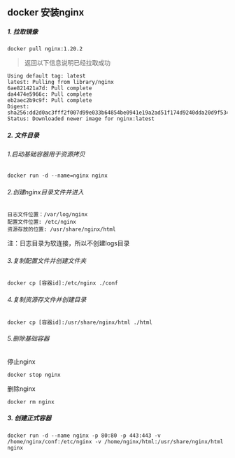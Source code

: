 ## docker 安装nginx

##### 1. 拉取镜像

```shell
docker pull nginx:1.20.2
```

> 返回以下信息说明已经拉取成功

```shell
Using default tag: latest
latest: Pulling from library/nginx
6ae821421a7d: Pull complete
da4474e5966c: Pull complete
eb2aec2b9c9f: Pull complete
Digest: sha256:dd2d0ac3fff2f007d99e033b64854be0941e19a2ad51f174d9240dda20d9f534
Status: Downloaded newer image for nginx:latest
```

##### 2. 文件目录

###### 1.启动基础容器用于资源拷贝

```shell
docker run -d --name=nginx nginx
```

###### 2.创建nginx目录文件并进入

```shell
日志文件位置：/var/log/nginx
配置文件位置: /etc/nginx
资源存放的位置: /usr/share/nginx/html
```

注：日志目录为软连接，所以不创建logs目录

###### 3.复制配置文件并创建文件夹

```shell
docker cp [容器id]:/etc/nginx ./conf
```

###### 4.复制资源存文件并创建目录

```shell
docker cp [容器id]:/usr/share/nginx/html ./html
```

###### 5.删除基础容器

停止nginx

```shell
docker stop nginx
```

删除nginx

```shell
docker rm nginx
```

##### 3. 创建正式容器

```shell
docker run -d --name nginx -p 80:80 -p 443:443 -v /home/nginx/conf:/etc/nginx -v /home/nginx/html:/usr/share/nginx/html nginx
```



